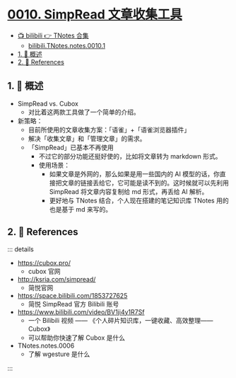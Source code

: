 # [0010. SimpRead 文章收集工具](https://github.com/Tdahuyou/TNotes.notes/tree/main/notes/0010.%20SimpRead%20%E6%96%87%E7%AB%A0%E6%94%B6%E9%9B%86%E5%B7%A5%E5%85%B7)

<!-- region:toc -->

- [📺 bilibili 👉 TNotes 合集](https://space.bilibili.com/407241004)
  - [bilibili.TNotes.notes.0010.1](https://www.bilibili.com/video/BV19v4y1h7mY)
- [1. 📝 概述](#1--概述)
- [2. 🔗 References](#2--references)

<!-- endregion:toc -->

## 1. 📝 概述

- SimpRead vs. Cubox
  - 对比着这两款工具做了一个简单的介绍。
- 新策略：
  - 目前所使用的文章收集方案：「语雀」+「语雀浏览器插件」
  - 解决「收集文章」和「管理文章」的需求。
  - 「SimpRead」已基本不再使用
    - 不过它的部分功能还挺好使的，比如将文章转为 markdown 形式。
    - 使用场景：
      - 如果文章是外网的，那么如果是用一些国内的 AI 模型的话，你直接把文章的链接丢给它，它可能是读不到的。这时候就可以先利用 SimpRead 将文章内容复制给 md 形式，再丢给 AI 解析。
      - 更好地与 TNotes 结合，个人现在搭建的笔记知识库 TNotes 用的也是基于 md 来写的。

<BilibiliOutsidePlayer id="BV19v4y1h7mY" />

## 2. 🔗 References

::: details

- https://cubox.pro/
  - cubox 官网
- http://ksria.com/simpread/
  - 简悦官网
- https://space.bilibili.com/1853727625
  - 简悦 SimpRead 官方 Bilibili 账号
- https://www.bilibili.com/video/BV1ji4y1R7Sf
  - 一个 Bilibili 视频 —— 《个人碎片知识库，一键收藏、高效整理——Cubox》
  - 可以帮助你快速了解 Cubox 是什么
- TNotes.notes.0006
  - 了解 wgesture 是什么

:::
